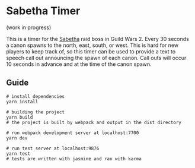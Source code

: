 # Sabetha Timer

(work in progress)

This is a timer for the [Sabetha](https://wiki.guildwars2.com/wiki/Sabetha_the_Saboteur) raid boss in Guild Wars 2. Every 30 seconds a canon spawns to the north, east, south, or west. This is hard for new players to keep track of, so this timer can be used to provide a text to speech call out announcing the spawn of each canon. Call outs will occur 10 seconds in advance and at the time of the canon spawn.

## Guide
```
# install dependencies
yarn install

# building the project
yarn build
# the project is built by webpack and output in the dist directory

# run webpack development server at localhost:7700
yarn dev

# run test server at localhost:9876
yarn test
# tests are written with jasmine and ran with karma
```